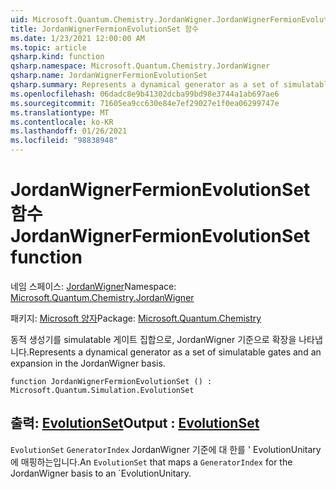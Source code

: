 ```yaml
---
uid: Microsoft.Quantum.Chemistry.JordanWigner.JordanWignerFermionEvolutionSet
title: JordanWignerFermionEvolutionSet 함수
ms.date: 1/23/2021 12:00:00 AM
ms.topic: article
qsharp.kind: function
qsharp.namespace: Microsoft.Quantum.Chemistry.JordanWigner
qsharp.name: JordanWignerFermionEvolutionSet
qsharp.summary: Represents a dynamical generator as a set of simulatable gates and an expansion in the JordanWigner basis.
ms.openlocfilehash: 06dadc8e9b41302dcba99bd98e3744a1ab697ae6
ms.sourcegitcommit: 71605ea9cc630e84e7ef29027e1f0ea06299747e
ms.translationtype: MT
ms.contentlocale: ko-KR
ms.lasthandoff: 01/26/2021
ms.locfileid: "98838948"
---
```

# <a name="jordanwignerfermionevolutionset-function"></a><span data-ttu-id="9d98d-102">JordanWignerFermionEvolutionSet 함수</span><span class="sxs-lookup"><span data-stu-id="9d98d-102">JordanWignerFermionEvolutionSet function</span></span>

<span data-ttu-id="9d98d-103">네임 스페이스: [JordanWigner](xref:Microsoft.Quantum.Chemistry.JordanWigner)</span><span class="sxs-lookup"><span data-stu-id="9d98d-103">Namespace: [Microsoft.Quantum.Chemistry.JordanWigner](xref:Microsoft.Quantum.Chemistry.JordanWigner)</span></span>

<span data-ttu-id="9d98d-104">패키지: [Microsoft 양자](https://nuget.org/packages/Microsoft.Quantum.Chemistry)</span><span class="sxs-lookup"><span data-stu-id="9d98d-104">Package: [Microsoft.Quantum.Chemistry](https://nuget.org/packages/Microsoft.Quantum.Chemistry)</span></span>


<span data-ttu-id="9d98d-105">동적 생성기를 simulatable 게이트 집합으로, JordanWigner 기준으로 확장을 나타냅니다.</span><span class="sxs-lookup"><span data-stu-id="9d98d-105">Represents a dynamical generator as a set of simulatable gates and an expansion in the JordanWigner basis.</span></span>

```qsharp
function JordanWignerFermionEvolutionSet () : Microsoft.Quantum.Simulation.EvolutionSet
```


## <a name="output--evolutionset"></a><span data-ttu-id="9d98d-106">출력: [EvolutionSet](xref:Microsoft.Quantum.Simulation.EvolutionSet)</span><span class="sxs-lookup"><span data-stu-id="9d98d-106">Output : [EvolutionSet](xref:Microsoft.Quantum.Simulation.EvolutionSet)</span></span>

<span data-ttu-id="9d98d-107">`EvolutionSet` `GeneratorIndex` JordanWigner 기준에 대 한를 ' EvolutionUnitary에 매핑하는입니다.</span><span class="sxs-lookup"><span data-stu-id="9d98d-107">An `EvolutionSet` that maps a `GeneratorIndex` for the JordanWigner basis to an \`EvolutionUnitary.</span></span>